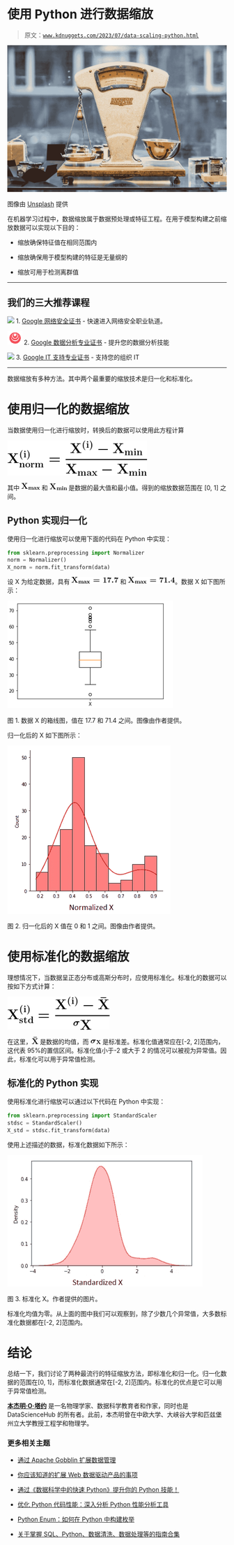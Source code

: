 # 使用 Python 进行数据缩放

> 原文：[`www.kdnuggets.com/2023/07/data-scaling-python.html`](https://www.kdnuggets.com/2023/07/data-scaling-python.html)

![数据缩放与 Python](img/f0302aa41f65da53da03fad65b3b1405.png)

图像由 [Unsplash](https://unsplash.com/photos/98MbUldcDJY) 提供

在机器学习过程中，数据缩放属于数据预处理或特征工程。在用于模型构建之前缩放数据可以实现以下目的：

+   缩放确保特征值在相同范围内

+   缩放确保用于模型构建的特征是无量纲的

+   缩放可用于检测离群值

* * *

## 我们的三大推荐课程

![](img/0244c01ba9267c002ef39d4907e0b8fb.png) 1\. [Google 网络安全证书](https://www.kdnuggets.com/google-cybersecurity) - 快速进入网络安全职业轨道。

![](img/e225c49c3c91745821c8c0368bf04711.png) 2\. [Google 数据分析专业证书](https://www.kdnuggets.com/google-data-analytics) - 提升您的数据分析技能

![](img/0244c01ba9267c002ef39d4907e0b8fb.png) 3\. [Google IT 支持专业证书](https://www.kdnuggets.com/google-itsupport) - 支持您的组织 IT

* * *

数据缩放有多种方法。其中两个最重要的缩放技术是归一化和标准化。

# 使用归一化的数据缩放

当数据使用归一化进行缩放时，转换后的数据可以使用此方程计算

![方程](img/a228570bc55074300b222ac2581b3858.png)

其中 ![方程](img/460e7ddbd8d06b9714acf7c971df15cb.png) 和 ![方程](img/204fd8187a69f9198d100ec96dc558b7.png) 是数据的最大值和最小值。得到的缩放数据范围在 [0, 1] 之间。

## Python 实现归一化

使用归一化进行缩放可以使用下面的代码在 Python 中实现：

```py
from sklearn.preprocessing import Normalizer
norm = Normalizer()
X_norm = norm.fit_transform(data)
```

设 X 为给定数据，具有 ![方程](img/d9f5876351204741a5e6c55c08894aed.png) 和 ![方程](img/271b256b2dc053cd669828ac5d3d92d4.png)。数据 X 如下图所示：

![数据缩放与 Python](img/4085e2934676bfc1f46ae2e6f0e50874.png)

图 1\. 数据 X 的箱线图，值在 17.7 和 71.4 之间。图像由作者提供。

归一化后的 X 如下图所示：

![数据缩放与 Python](img/f6449899c171b4fa2b3a96c9bf95cc9a.png)

图 2\. 归一化后的 X 值在 0 和 1 之间。图像由作者提供。

# 使用标准化的数据缩放

理想情况下，当数据呈正态分布或高斯分布时，应使用标准化。标准化的数据可以按如下方式计算：

![方程](img/e8b2d0e2bee7ffc0938640b3208a676d.png)

在这里，![公式](img/628f5cb6469c6a962d97fb0855c36436.png) 是数据的均值，而 ![公式](img/62bc082726295453c2636d93de924b80.png) 是标准差。标准化值通常应在[-2, 2]范围内，这代表 95%的置信区间。标准化值小于-2 或大于 2 的情况可以被视为异常值。因此，标准化可以用于异常值检测。

## 标准化的 Python 实现

使用标准化进行缩放可以通过以下代码在 Python 中实现：

```py
from sklearn.preprocessing import StandardScaler
stdsc = StandardScaler()
X_std = stdsc.fit_transform(data)
```

使用上述描述的数据，标准化数据如下所示：

![使用 Python 进行数据缩放](img/5a47e485f9dd55d58cac14b95f922ae7.png)

图 3. 标准化 X。作者提供的图片。

标准化均值为零。从上面的图中我们可以观察到，除了少数几个异常值，大多数标准化数据都在[-2, 2]范围内。

# 结论

总结一下，我们讨论了两种最流行的特征缩放方法，即标准化和归一化。归一化数据的范围在[0, 1]，而标准化数据通常在[-2, 2]范围内。标准化的优点是它可以用于异常值检测。

**[本杰明·O·塔约](https://www.linkedin.com/in/benjamin-o-tayo-ph-d-a2717511/)** 是一名物理学家、数据科学教育者和作家，同时也是 DataScienceHub 的所有者。此前，本杰明曾在中欧大学、大峡谷大学和匹兹堡州立大学教授工程学和物理学。

### 更多相关主题

+   [通过 Apache Gobblin 扩展数据管理](https://www.kdnuggets.com/2023/01/scaling-data-management-apache-gobblin.html)

+   [你应该知道的扩展 Web 数据驱动产品的事项](https://www.kdnuggets.com/2023/08/things-know-scaling-web-datadriven-product.html)

+   [通过《数据科学中的快速 Python》提升你的 Python 技能！](https://www.kdnuggets.com/2022/06/manning-step-python-game-fast-python-data-science.html)

+   [优化 Python 代码性能：深入分析 Python 性能分析工具](https://www.kdnuggets.com/2023/02/optimizing-python-code-performance-deep-dive-python-profilers.html)

+   [Python Enum：如何在 Python 中构建枚举](https://www.kdnuggets.com/python-enum-how-to-build-enumerations-in-python)

+   [关于掌握 SQL、Python、数据清洗、数据处理等的指南合集](https://www.kdnuggets.com/collection-of-guides-on-mastering-sql-python-data-cleaning-data-wrangling-and-exploratory-data-analysis)
